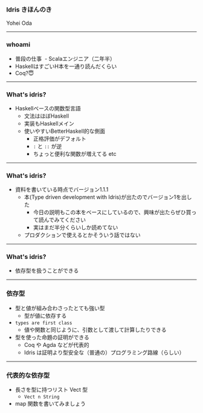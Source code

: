### Idris きほんのき

Yohei Oda

---
### whoami
- 普段の仕事
  - Scalaエンジニア（二年半）
  
- HaskellはすごいH本を一通り読んだくらい
- Coq?😇

---
### What's idris?
- Haskellベースの関数型言語
  - 文法はほぼHaskell
  - 実装もHaskellメイン
  - 使いやすいBetterHaskell的な側面
    - 正格評価がデフォルト
    - `:` と `::` が逆
    - ちょっと便利な関数が増えてる etc

---
### What's idris?
- 資料を書いている時点でバージョン1.1.1
  - 本(Type driven development with Idris)が出たのでバージョン1を出した
    - 今日の説明もこの本をベースにしているので、興味が出たらぜひ買って読んでみてください
    - 実はまだ半分くらいしか読めてない
  - プロダクションで使えるとかそういう話ではない

---
### What's idris?
- 依存型を扱うことができる

---
### 依存型
- 型と値が組み合わさったとても強い型
  - 型が値に依存する
- `types are first class`
  - 値や関数と同じように、引数として渡して計算したりできる
- 型を使った命題の証明ができる
  - Coq や Agda などが代表的
  - Idris は証明より型安全な（普通の）プログラミング路線（らしい）
  
---
### 代表的な依存型
- 長さを型に持つリスト Vect 型
  - `Vect n String`
- map 関数を書いてみましょう
